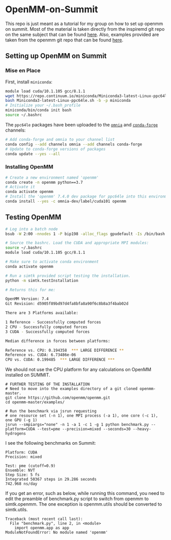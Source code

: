 # OpenMM-on-Summit

This repo is just meant as a tutorial for my group on how to set up openmm on summit.
Most of the material is taken directly from the inspiremd git repo on the same subject that can be found [here](https://github.com/inspiremd/conda-recipes-summit).
Also, examples provided are taken from the openmm git repo that can be found [here](https://github.com/openmm/openmm).

## Setting up OpenMM on Summit

### Mise en Place

First, install `miniconda`:
```bash
module load cuda/10.1.105 gcc/8.1.1
wget https://repo.continuum.io/miniconda/Miniconda3-latest-Linux-ppc64le.sh
bash Miniconda3-latest-Linux-ppc64le.sh -b -p miniconda
# Initialize your ~/.bash_profile
miniconda/bin/conda init bash
source ~/.bashrc
```

The `ppc64le` packages have been uploaded to the [`omnia`](https://anaconda.org/omnia) and [`conda-forge`](https://anaconda.org/conda-forge) channels:
```bash
# Add conda-forge and omnia to your channel list
conda config --add channels omnia --add channels conda-forge
# Update to conda-forge versions of packages
conda update --yes --all
```
### Installing OpenMM

```bash
# Create a new environment named 'openmm'
conda create -n openmm python==3.7
# Activate it
conda activate openmm
# Install the 'openmm' 7.4.0 dev package for ppc64le into this environment
conda install --yes -c omnia-dev/label/cuda101 openmm
```

## Testing OpenMM

```bash
# Log into a batch node
bsub -W 2:00 -nnodes 1 -P bip198 -alloc_flags gpudefault -Is /bin/bash

# Source the bashrc. Load the CUDA and appropriate MPI modules:
source ~/.bashrc
module load cuda/10.1.105 gcc/8.1.1

# Make sure to activate conda environment
conda activate openmm

# Run a simtk provided script testing the installation.
python -m simtk.testInstallation

# Returns this for me:

OpenMM Version: 7.4
Git Revision: d5905f89bd97d4fa8bfa8a90f6c8b8a3f4bab02d

There are 3 Platforms available:

1 Reference - Successfully computed forces
2 CPU - Successfully computed forces
3 CUDA - Successfully computed forces

Median difference in forces between platforms:

Reference vs. CPU: 0.194358  *** LARGE DIFFERENCE **
Reference vs. CUDA: 6.73486e-06
CPU vs. CUDA: 0.199485  *** LARGE DIFFERENCE ***
```

We should not use the CPU platform for any calculations on OpenMM installed on SUMMIT.

```
# FURTHER TESTING OF THE INSTALLATION
# Need to move into the examples directory of a git cloned openmm-master. 
git clone https://github.com/openmm/openmm.git
cd openmm-master/examples/

# Run the benchmark via jsrun requesting
# one resource set (-n 1), one MPI process (-a 1), one core (-c 1), one GPU (-g 1)
jsrun --smpiargs="none" -n 1 -a 1 -c 1 -g 1 python benchmark.py --platform=CUDA --test=pme --precision=mixed --seconds=30 --heavy-hydrogens
```
I see the following benchmarks on Summit:
```
Platform: CUDA
Precision: mixed

Test: pme (cutoff=0.9)
Ensemble: NVT
Step Size: 5 fs
Integrated 50367 steps in 29.286 seconds
742.968 ns/day
```

If you get an error, such as below, while running this command, you need to edit the preamble of benchmark.py script to switch from openmm to simtk.openmm. The one exception is openmm.utils should be converted to simtk.utils.
```
Traceback (most recent call last):
  File "benchmark.py", line 2, in <module>
    import openmm.app as app
ModuleNotFoundError: No module named 'openmm'
```
